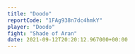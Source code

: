 ```yaml
---
title: "Doodo"
reportCode: "1FAg938n7dc4hmkY"
player: "Doodo"
fight: "Shade of Aran"
date: 2021-09-12T20:20:12.967000+00:00
---
```

